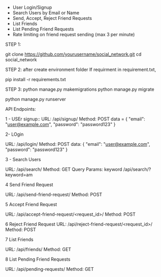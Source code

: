 
- User Login/Signup
- Search Users by Email or Name
- Send, Accept, Reject Friend Requests
- List Friends
- List Pending Friend Requests
- Rate limiting on friend request sending (max 3 per minute)

STEP 1:

git clone https://github.com/yourusername/social_network.git
cd social_network

STEP 2:
after create environment folder If requirment in requirement.txt,

pip install -r requirements.txt

STEP 3:
python manage.py makemigrations
python manage.py migrate

python manage.py runserver

API Endpoints:

1 - USEr signup::
  URL: /api/signup/
  Method: POST
 data = {
  "email": "user@example.com",
  "password": "password123"
}

2- LOgin 

URL: /api/login/
Method: POST
data: {
  "email": "user@example.com",
  "password": "password123"
}

3 - Search Users

URL: /api/search/
Method: GET
Query Params: keyword
/api/search/?keyword=am

4 Send Friend Request

URL: /api/send-friend-request/
Method: POST

5 Accept Friend Request

URL: /api/accept-friend-request/<request_id>/
Method: POST

6 Reject Friend Request
URL: /api/reject-friend-request/<request_id>/
Method: POST

7 List Friends

URL: /api/friends/
Method: GET


8 List Pending Friend Requests

URL: /api/pending-requests/
Method: GET

